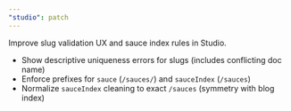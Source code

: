 ```yaml
---
"studio": patch
---
```


Improve slug validation UX and sauce index rules in Studio.

- Show descriptive uniqueness errors for slugs (includes conflicting doc name)
- Enforce prefixes for `sauce` (`/sauces/`) and `sauceIndex` (`/sauces`)
- Normalize `sauceIndex` cleaning to exact `/sauces` (symmetry with blog index)
